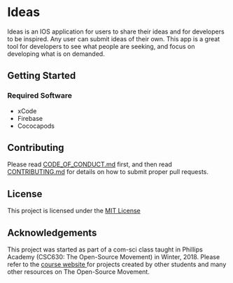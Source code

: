 # Ideas
Ideas is an IOS application for users to share their ideas and for developers to be inspired. Any user can submit ideas of their own. This app is a great tool for developers to see what people are seeking, and focus on developing what is on demanded.

## Getting Started

### Required Software
- xCode
- Firebase
- Cococapods

## Contributing
Please read <a href="https://github.com/ahmetoguzlu/ideas/blob/master/CODE_OF_CONDUCT.md">CODE_OF_CONDUCT.md</a> first, and then read <a href="https://github.com/ahmetoguzlu/ideas/blob/master/CONTRIBUTING.md">CONTRIBUTING.md</a> for details on how to submit proper pull requests.

## License
This project is licensed under the <a href = "https://github.com/ahmetoguzlu/ideas/blob/master/LICENSE">MIT License</a>

## Acknowledgements
This project was started as part of a com-sci class taught in Phillips Academy (CSC630: The Open-Source Movement) in Winter, 2018. Please refer to the <a href = "https://nzufelt.github.io/open_source_movement_csc630/index.html"> course website </a> for projects created by other students and many other resources on The Open-Source Movement.
